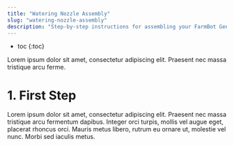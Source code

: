 ```yaml
---
title: "Watering Nozzle Assembly"
slug: "watering-nozzle-assembly"
description: "Step-by-step instructions for assembling your FarmBot Genesis V0.7 Watering Nozzle"
---
```


* toc
{:toc}

Lorem ipsum dolor sit amet, consectetur adipiscing elit. Praesent nec massa tristique arcu ferme.

# 1. First Step

Lorem ipsum dolor sit amet, consectetur adipiscing elit. Praesent nec massa tristique arcu fermentum dapibus. Integer orci turpis, mollis vel augue eget, placerat rhoncus orci. Mauris metus libero, rutrum eu ornare ut, molestie vel nunc. Morbi sed iaculis metus.
